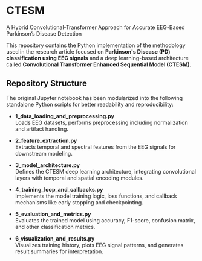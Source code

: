 # CTESM
A Hybrid Convolutional-Transformer Approach for Accurate EEG-Based Parkinson’s Disease Detection

This repository contains the Python implementation of the methodology used in the research article focused on **Parkinson's Disease (PD) classification using EEG signals** and a deep learning-based architecture called **Convolutional Transformer Enhanced Sequential Model (CTESM)**.

## Repository Structure

The original Jupyter notebook has been modularized into the following standalone Python scripts for better readability and reproducibility:

- **1_data_loading_and_preprocessing.py**  
  Loads EEG datasets, performs preprocessing including normalization and artifact handling.

- **2_feature_extraction.py**  
  Extracts temporal and spectral features from the EEG signals for downstream modeling.

- **3_model_architecture.py**  
  Defines the CTESM deep learning architecture, integrating convolutional layers with temporal and spatial encoding modules.

- **4_training_loop_and_callbacks.py**  
  Implements the model training logic, loss functions, and callback mechanisms like early stopping and checkpointing.

- **5_evaluation_and_metrics.py**  
  Evaluates the trained model using accuracy, F1-score, confusion matrix, and other classification metrics.

- **6_visualization_and_results.py**  
  Visualizes training history, plots EEG signal patterns, and generates result summaries for interpretation.
